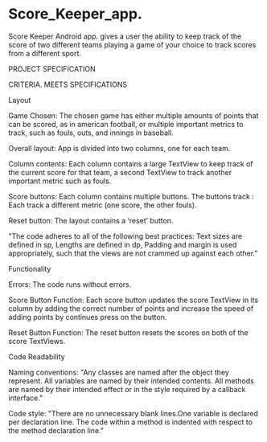 # Score_Keeper_app.
Score Keeper Android app. gives a user the ability to keep track of the score of two different teams playing a game of your choice  to track scores from a different sport. 

PROJECT SPECIFICATION

CRITERIA.                      MEETS SPECIFICATIONS


Layout

Game Chosen: The chosen game has either multiple amounts of points that can be scored, as in american football, or multiple important metrics to track, such as fouls, outs, and innings in baseball.

Overall layout: App is divided into two columns, one for each team.

Column contents: Each column contains a large TextView to keep track of the current score for that team, a second TextView to track another important metric such as fouls.

Score buttons: Each column contains multiple buttons. The buttons track : Each track a different metric (one score, the other fouls).

Reset button: The layout contains a ‘reset’ button.

"The code adheres to all of the following best practices: Text sizes are defined in sp, Lengths are defined in dp, Padding and margin is used appropriately, such that the views are not crammed up against each other."


Functionality

Errors: The code runs without errors.

Score Button Function: Each score button updates the score TextView in its column by adding the correct number of points and increase the speed of adding points by continues press on the button.

Reset Button Function: The reset button resets the scores on both of the score TextViews.


Code Readability

Naming conventions: "Any classes are named after the object they represent. All variables are named by their intended contents. All methods are named by their intended effect or in the style required by a callback interface."

Code style: "There are no unnecessary blank lines.One variable is declared per declaration line. The code within a method is indented with respect to the method declaration line."
